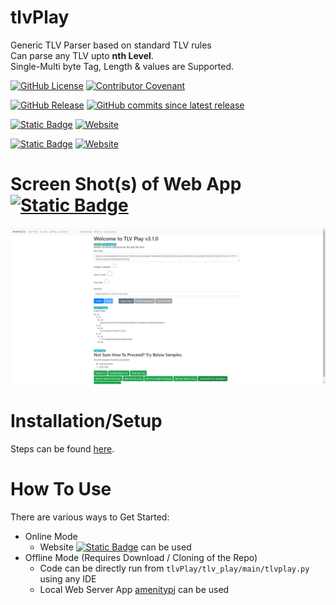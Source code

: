 # tlvPlay
Generic TLV Parser based on standard TLV rules 
<BR>Can parse any TLV upto **nth Level**.
<BR>Single-Multi byte Tag, Length & values are Supported.

[![GitHub License](https://img.shields.io/github/license/impratikjaiswal/tlvPlay)](LICENSE)
[![Contributor Covenant](https://img.shields.io/badge/Contributor%20Covenant-2.1-4baaaa.svg)](CODE_OF_CONDUCT.md)

[![GitHub Release](https://img.shields.io/github/v/release/impratikjaiswal/tlvPlay)](https://github.com/impratikjaiswal/tlvPlay/releases/latest)
[![GitHub commits since latest release](https://img.shields.io/github/commits-since/impratikjaiswal/tlvPlay/latest)](https://github.com/impratikjaiswal/tlvPlay/commits/main/)

[![Static Badge](https://img.shields.io/badge/amenitypj.in/tlvPlay-a?label=website%20url)](https://amenitypj.in/tlvPlay)
[![Website](https://img.shields.io/website?url=https://amenitypj.in/tlvPlay&label=website%20status)](https://amenitypj.in/tlvPlay)

[![Static Badge](https://img.shields.io/badge/impratikjaiswal.github.io/tlvPlay-a?label=gihub%20website%20url)](https://impratikjaiswal.github.io/tlvPlay)
[![Website](https://img.shields.io/website?url=https://amenitypj.in/tlvPlay&label=website%20status)](https://impratikjaiswal.github.io/tlvPlay)

# Screen Shot(s) of Web App [![Static Badge](https://img.shields.io/badge/amenitypj.in-a)](https://amenitypj.in/) 
![sample_web_1](https://github.com/impratikjaiswal/tlvPlay/blob/main/static/images/sample_web_1.gif?raw=true)

# Installation/Setup
Steps can be found [here](https://github.com/impratikjaiswal/pythonHelpers/blob/main/HOW_TO_INSTALL_PYTHON_APPS.md).

# How To Use
There are various ways to Get Started:

  - Online Mode
    - Website [![Static Badge](https://img.shields.io/badge/amenitypj.in-a)](https://amenitypj.in/) can be used
  - Offline Mode (Requires Download / Cloning of the Repo)
    - Code can be directly run from ```tlvPlay/tlv_play/main/tlvplay.py``` using any IDE
    - Local Web Server App [amenitypj](https://github.com/impratikjaiswal/amenitypj) can be used

